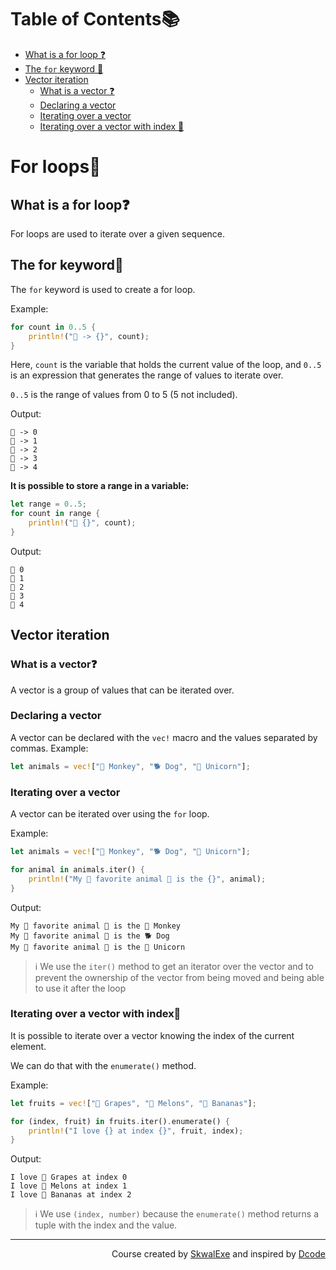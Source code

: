 # Table of Contents📚
- [What is a for loop ❓](#what-is-a-for-loop)
- [The `for` keyword 🔑](#the-for-keyword)
- [Vector iteration](#vector-iteration)
    - [What is a vector ❓](#what-is-a-vector)
    - [Declaring a vector](#declaring-a-vector)
    - [Iterating over a vector](#iterating-over-a-vector)
    - [Iterating over a vector with index 🔢](#iterating-over-a-vector-with-index)


# For loops🔢
## What is a for loop❓
For loops are used to iterate over a given sequence.

## The for keyword🔑
The `for` keyword is used to create a for loop.

Example:

```rust
for count in 0..5 {
    println!("🔢 -> {}", count);
}
```
Here, `count` is the variable that holds the current value of the loop, and `0..5` is an expression that generates the range of values to iterate over. 

`0..5` is the range of values from 0 to 5 (5 not included).

Output:
```
🔢 -> 0
🔢 -> 1
🔢 -> 2
🔢 -> 3
🔢 -> 4
```

**It is possible to store a range in a variable:**
```rust
let range = 0..5;
for count in range {
    println!("📢 {}", count);
}
```
Output:
```
📢 0
📢 1
📢 2
📢 3
📢 4
```
## Vector iteration
### What is a vector❓
A vector is a group of values that can be iterated over.
### Declaring a vector
A vector can be declared with the `vec!` macro and the values separated by commas.
Example:
```rust
let animals = vec!["🐒 Monkey", "🐕 Dog", "🦄 Unicorn"];
```
### Iterating over a vector
A vector can be iterated over using the `for` loop.

Example:
```rust
let animals = vec!["🐒 Monkey", "🐕 Dog", "🦄 Unicorn"];

for animal in animals.iter() {
    println!("My 💫 favorite animal 💫 is the {}", animal);
}
```
Output:
```
My 💫 favorite animal 💫 is the 🐒 Monkey
My 💫 favorite animal 💫 is the 🐕 Dog
My 💫 favorite animal 💫 is the 🦄 Unicorn
```
> ℹ️ We use the `iter()` method to get an iterator over the vector and to prevent the ownership of the vector from being moved and being able to use it after the loop 
### Iterating over a vector with index🔢
It is possible to iterate over a vector knowing the index of the current element.

We can do that with the `enumerate()` method.

Example:

```rust
let fruits = vec!["🍇 Grapes", "🍈 Melons", "🍌 Bananas"];

for (index, fruit) in fruits.iter().enumerate() {
    println!("I love {} at index {}", fruit, index);
}
```
Output:
```
I love 🍇 Grapes at index 0 
I love 🍈 Melons at index 1
I love 🍌 Bananas at index 2
```
> ℹ️ We use `(index, number)` because the `enumerate()` method returns a tuple with the index and the value.



<!--
---

<p align="right"><a href="https://github.com/SkwalExe/learn-rust/tree/main/course/for-loops">Next Section ⏭️</a></p>
-->

---

<p align="right">Course created by <a href="https://github.com/SkwalExe/" target="_blank">SkwalExe</a> and inspired by <a href="https://www.youtube.com/watch?v=vOMJlQ5B-M0&list=PLVvjrrRCBy2JSHf9tGxGKJ-bYAN_uDCUL" target="_blank">Dcode</a></p>